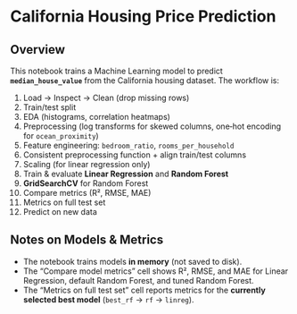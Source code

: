 # California Housing Price Prediction

## Overview
This notebook trains a Machine Learning model to predict **`median_house_value`** from the California housing dataset. The workflow is:

1) Load → Inspect → Clean (drop missing rows)  
2) Train/test split
3) EDA (histograms, correlation heatmaps)  
4) Preprocessing (log transforms for skewed columns, one‑hot encoding for `ocean_proximity`)  
5) Feature engineering: `bedroom_ratio`, `rooms_per_household`  
6) Consistent preprocessing function + align train/test columns  
7) Scaling (for linear regression only)  
8) Train & evaluate **Linear Regression** and **Random Forest**  
9) **GridSearchCV** for Random Forest  
10) Compare metrics (R², RMSE, MAE)  
11) Metrics on full test set 
12) Predict on new data


## Notes on Models & Metrics
- The notebook trains models **in memory** (not saved to disk).  
- The “Compare model metrics” cell shows R², RMSE, and MAE for Linear Regression, default Random Forest, and tuned Random Forest.  
- The “Metrics on full test set” cell reports metrics for the **currently selected best model** (`best_rf` → `rf` → `linreg`).
